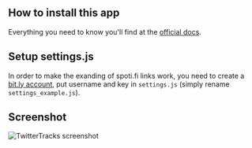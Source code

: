 ## How to install this app
Everything you need to know you'll find at the [official docs](http://developer.spotify.com/download/spotify-apps-api/guidelines/).

## Setup settings.js
In order to make the exanding of spoti.fi links work, you need to create a [bit.ly account](http://code.google.com/p/bitly-api/wiki/ApiDocumentation), put username and key in ```settings.js``` (simply rename ```settings_example.js```).

## Screenshot
![TwitterTracks screenshot](http://aronwoost.github.com/TwitterTracks/spotify-twittertracks-screenshot.png)